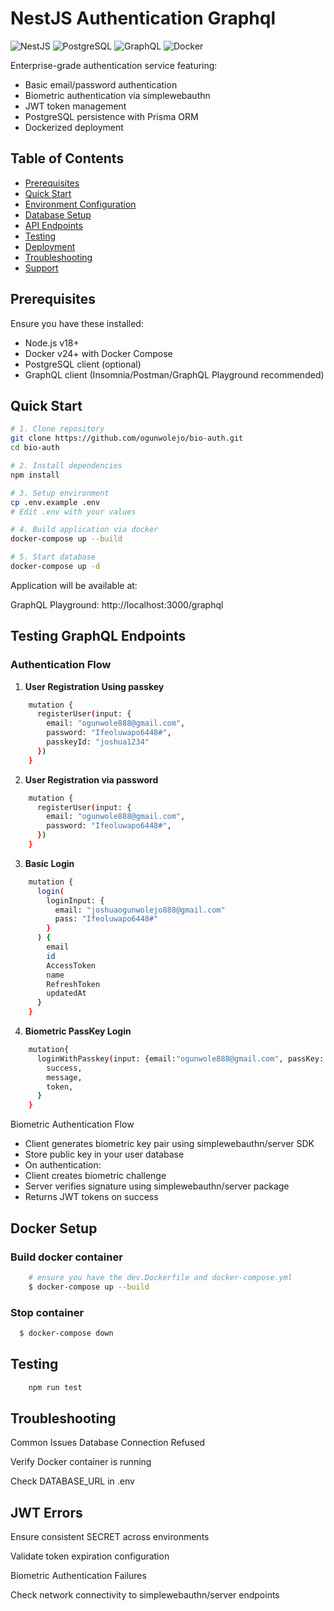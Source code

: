 # NestJS Authentication Graphql

![NestJS](https://img.shields.io/badge/nestjs-E0234E?style=for-the-badge&logo=nestjs&logoColor=white)
![PostgreSQL](https://img.shields.io/badge/PostgreSQL-316192?style=for-the-badge&logo=postgresql&logoColor=white)
![GraphQL](https://img.shields.io/badge/-GraphQL-E10098?style=for-the-badge&logo=graphql&logoColor=white)
![Docker](https://img.shields.io/badge/Docker-2CA5E0?style=for-the-badge&logo=docker&logoColor=white)

Enterprise-grade authentication service featuring:
- Basic email/password authentication
- Biometric authentication via simplewebauthn
- JWT token management
- PostgreSQL persistence with Prisma ORM
- Dockerized deployment

## Table of Contents
- [Prerequisites](#prerequisites)
- [Quick Start](#quick-start)
- [Environment Configuration](#environment-configuration)
- [Database Setup](#database-setup)
- [API Endpoints](#api-endpoints)
- [Testing](#testing)
- [Deployment](#deployment)
- [Troubleshooting](#troubleshooting)
- [Support](#support)

## Prerequisites

Ensure you have these installed:
- Node.js v18+
- Docker v24+ with Docker Compose
- PostgreSQL client (optional)
- GraphQL client (Insomnia/Postman/GraphQL Playground recommended)

## Quick Start

```bash
# 1. Clone repository
git clone https://github.com/ogunwolejo/bio-auth.git
cd bio-auth

# 2. Install dependencies
npm install

# 3. Setup environment
cp .env.example .env
# Edit .env with your values

# 4. Build application via docker
docker-compose up --build

# 5. Start database
docker-compose up -d
```

Application will be available at:

GraphQL Playground: http://localhost:3000/graphql

## Testing GraphQL Endpoints

### Authentication Flow

1. __User Registration Using passkey__

```bash
    mutation {
      registerUser(input: {
        email: "ogunwole888@gmail.com",
        password: "Ifeoluwapo6448#",
        passkeyId: "joshua1234"
      }) 
    }
```

2. __User Registration via password__

```bash
    mutation {
      registerUser(input: {
        email: "ogunwole888@gmail.com",
        password: "Ifeoluwapo6448#",
      }) 
    }
```


3.  __Basic Login__

```bash
    mutation {
      login(
        loginInput: {
          email: "joshuaogunwolejo888@gmail.com"
          pass: "Ifeoluwapo6448#"
        }
      ) {
        email
        id
        AccessToken
        name
        RefreshToken
        updatedAt
      }
    }
```

4. __Biometric PassKey Login__

```bash
    mutation{
      loginWithPasskey(input: {email:"ogunwole888@gmail.com", passKey: "vvvbmnmn"}) {
        success,  
        message,
        token,
      }
    }
```
Biometric Authentication Flow
* Client generates biometric key pair using simplewebauthn/server SDK
* Store public key in your user database
* On authentication:
* Client creates biometric challenge
* Server verifies signature using simplewebauthn/server package
* Returns JWT tokens on success

## Docker Setup

### Build docker container
```bash
    # ensure you have the dev.Dockerfile and docker-compose.yml
    $ docker-compose up --build
```

### Stop container
```bash
  $ docker-compose down
```

## Testing
```bash
    npm run test
```


## Troubleshooting
Common Issues
Database Connection Refused

Verify Docker container is running

Check DATABASE_URL in .env

## JWT Errors

Ensure consistent SECRET across environments

Validate token expiration configuration

Biometric Authentication Failures

Check network connectivity to simplewebauthn/server endpoints


